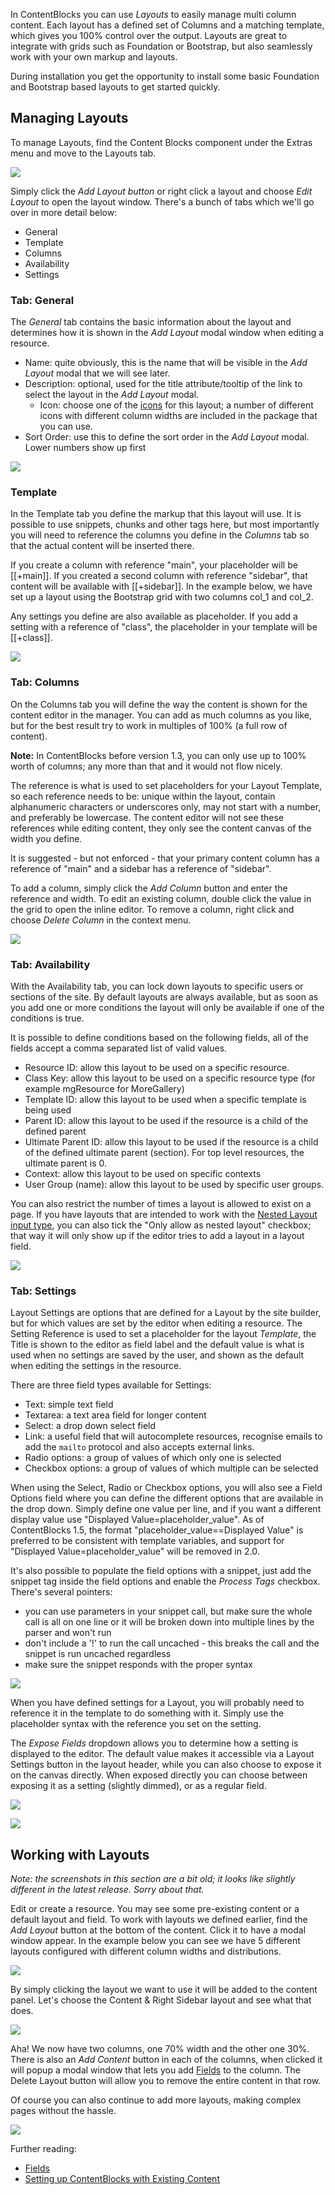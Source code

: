 In ContentBlocks you can use _Layouts_ to easily manage multi column content. Each layout has a defined set of Columns and a matching template, which gives you 100% control over the output. Layouts are great to integrate with grids such as Foundation or Bootstrap, but also seamlessly work with your own markup and layouts.

During installation you get the opportunity to install some basic Foundation and Bootstrap based layouts to get started quickly.

## Managing Layouts

 To manage Layouts, find the Content Blocks component under the Extras menu and move to the Layouts tab.

[![](https://assets.modmore.com/galleries/inline-418/2015/contentblocks_component_layouts.png)](https://assets.modmore.com/galleries/inline-418/2015/contentblocks_component_layouts.png)

Simply click the _Add Layout button_ or right click a layout and choose _Edit Layout_ to open the layout window. There's a bunch of tabs which we'll go over in more detail below:

- General
- Template
- Columns
- Availability
- Settings



### Tab: General

 The _General_ tab contains the basic information about the layout and determines how it is shown in the _Add Layout_ modal window when editing a resource.

- Name: quite obviously, this is the name that will be visible in the _Add Layout_ modal that we will see later.
- Description: optional, used for the title attribute/tooltip of the link to select the layout in the _Add Layout_ modal.
  - Icon: choose one of the [icons](Custom_Inputs/Icons) for this layout; a number of different icons with different column widths are included in the package that you can use.
- Sort Order: use this to define the sort order in the _Add Layout_ modal. Lower numbers show up first

[![](https://assets.modmore.com/galleries/inline-418/2015/contentblocks_component_layout_general.png)](https://assets.modmore.com/galleries/inline-418/2015/contentblocks_component_layout_general.png)

 

### Template

In the Template tab you define the markup that this layout will use. It is possible to use snippets, chunks and other tags here, but most importantly you will need to reference the columns you define in the _Columns_ tab so that the actual content will be inserted there.

If you create a column with reference "main", your placeholder will be [[+main]]. If you created a second column with reference "sidebar", that content will be available with [[+sidebar]]. In the example below, we have set up a layout using the Bootstrap grid with two columns col\_1 and col\_2.

Any settings you define are also available as placeholder. If you add a setting with a reference of "class", the placeholder in your template will be [[+class]].

[![](https://assets.modmore.com/galleries/inline-418/2015/contentblocks_component_layout_template.png)](https://assets.modmore.com/galleries/inline-418/2015/contentblocks_component_layout_template.png)

 

### Tab: Columns

On the Columns tab you will define the way the content is shown for the content editor in the manager. You can add as much columns as you like, but for the best result try to work in multiples of 100% (a full row of content).

**Note:** In ContentBlocks before version 1.3, you can only use up to 100% worth of columns; any more than that and it would not flow nicely.

The reference is what is used to set placeholders for your Layout Template, so each reference needs to be: unique within the layout, contain alphanumeric characters or underscores only, may not start with a number, and preferably be lowercase. The content editor will not see these references while editing content, they only see the content canvas of the width you define.

It is suggested - but not enforced - that your primary content column has a reference of "main" and a sidebar has a reference of "sidebar".

To add a column, simply click the _Add Column_ button and enter the reference and width. To edit an existing column, double click the value in the grid to open the inline editor. To remove a column, right click and choose _Delete Column_ in the context menu.

[![](https://assets.modmore.com/galleries/inline-418/2015/contentblocks_component_layout_columns.png)](https://assets.modmore.com/galleries/inline-418/2015/contentblocks_component_layout_columns.png)

 

### Tab: Availability

With the Availability tab, you can lock down layouts to specific users or sections of the site. By default layouts are always available, but as soon as you add one or more conditions the layout will only be available if one of the conditions is true.

It is possible to define conditions based on the following fields, all of the fields accept a comma separated list of valid values.

- Resource ID: allow this layout to be used on a specific resource.
- Class Key: allow this layout to be used on a specific resource type (for example mgResource for MoreGallery)
- Template ID: allow this layout to be used when a specific template is being used
- Parent ID: allow this layout to be used if the resource is a child of the defined parent
- Ultimate Parent ID: allow this layout to be used if the resource is a child of the defined ultimate parent (section). For top level resources, the ultimate parent is 0.
- Context: allow this layout to be used on specific contexts
- User Group (name): allow this layout to be used by specific user groups.

You can also restrict the number of times a layout is allowed to exist on a page. If you have layouts that are intended to work with the [Nested Layout input type](Input_Types/Layout), you can also tick the "Only allow as nested layout" checkbox; that way it will only show up if the editor tries to add a layout in a layout field.

[![](https://assets.modmore.com/galleries/inline-418/2015/contentblocks_component_layout_availability.png)](https://assets.modmore.com/galleries/inline-418/2015/contentblocks_component_layout_availability.png)

 

### Tab: Settings

Layout Settings are options that are defined for a Layout by the site builder, but for which values are set by the editor when editing a resource. The Setting Reference is used to set a placeholder for the layout _Template_, the Title is shown to the editor as field label and the default value is what is used when no settings are saved by the user, and shown as the default when editing the settings in the resource.

There are three field types available for Settings:

- Text: simple text field
- Textarea: a text area field for longer content
- Select: a drop down select field
- Link: a useful field that will autocomplete resources, recognise emails to add the `mailto` protocol and also accepts external links.
- Radio options: a group of values of which only one is selected
- Checkbox options: a group of values of which multiple can be selected

When using the Select, Radio or Checkbox options, you will also see a Field Options field where you can define the different options that are available in the drop down. Simply define one value per line, and if you want a different display value use "Displayed Value=placeholder\_value". As of ContentBlocks 1.5, the format "placeholder\_value==Displayed Value" is preferred to be consistent with template variables, and support for "Displayed Value=placeholder\_value" will be removed in 2.0.

It's also possible to populate the field options with a snippet, just add the snippet tag inside the field options and enable the _Process Tags_ checkbox. There's several pointers:
- you can use parameters in your snippet call, but make sure the whole call is all on one line or it will be broken down into multiple lines by the parser and won't run
- don't include a '!' to run the call uncached - this breaks the call and the snippet is run uncached regardless
- make sure the snippet responds with the proper syntax

[![](https://assets.modmore.com/galleries/inline-418/2015/contentblocks_component_layout_settings_edit.png)](https://assets.modmore.com/galleries/inline-418/2015/contentblocks_component_layout_settings_edit.png)

When you have defined settings for a Layout, you will probably need to reference it in the template to do something with it. Simply use the placeholder syntax with the reference you set on the setting.

The _Expose Fields_ dropdown allows you to determine how a setting is displayed to the editor. The default value makes it accessible via a Layout Settings button in the layout header, while you can also choose to expose it on the canvas directly. When exposed directly you can choose between exposing it as a setting (slightly dimmed), or as a regular field.

[![](https://assets.modmore.com/uploads/2014/04/1398515430_6448c5941285b6fa13a0762843eef1a4.png)](https://assets.modmore.com/uploads/2014/04/1398515430_6448c5941285b6fa13a0762843eef1a4.png)

[![](https://assets.modmore.com/uploads/2014/04/1398515592_6448c5941285b6fa13a0762843eef1a4.png)](https://assets.modmore.com/uploads/2014/04/1398515592_6448c5941285b6fa13a0762843eef1a4.png)

 

## Working with Layouts

_Note: the screenshots in this section are a bit old; it looks like slightly different in the latest release. Sorry about that._

Edit or create a resource. You may see some pre-existing content or a default layout and field. To work with layouts we defined earlier, find the _Add Layout_ button at the bottom of the content. Click it to have a modal window appear. In the example below you can see we have 5 different layouts configured with different column widths and distributions.

[![](https://assets.modmore.com/uploads/2014/04/1398513009_af6da2d68e9e10f2381a5e50d5372908.png)](https://assets.modmore.com/uploads/2014/04/1398513009_af6da2d68e9e10f2381a5e50d5372908.png)

By simply clicking the layout we want to use it will be added to the content panel. Let's choose the Content & Right Sidebar layout and see what that does.

[![](https://assets.modmore.com/uploads/2014/04/1398513023_6f28eb980aca2d9ee31badaf362a5a6e.png)](https://assets.modmore.com/uploads/2014/04/1398513023_6f28eb980aca2d9ee31badaf362a5a6e.png)

Aha! We now have two columns, one 70% width and the other one 30%. There is also an _Add Content_ button in each of the columns, when clicked it will popup a modal window that lets you add [Fields](Fields) to the column. The Delete Layout button will allow you to remove the entire content in that row.

Of course you can also continue to add more layouts, making complex pages without the hassle.

[![](https://assets.modmore.com/uploads/2014/04/1398513050_8565e3224428a22500605f258a62137d.png)](https://assets.modmore.com/uploads/2014/04/1398513050_8565e3224428a22500605f258a62137d.png)

 

Further reading:

- [Fields](Fields)
- [Setting up ContentBlocks with Existing Content](Setting_up_with_Existing_Content)[](Setting_up_with_Existing_Content)
